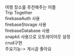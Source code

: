여행 장소를 추천해주는 어플<br>
Trip Together <br>
firebaseAuth 사용 <br>
firebaseStorage 사용<br>
firebaseDatabase 사용<br>
snapkit 사용으로 오토레이아웃 설정<br>
crud구현<br>
주요기능-> 게시글 좋아요 <br>
